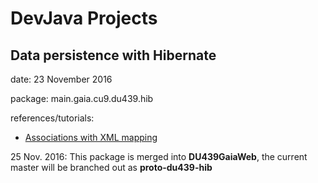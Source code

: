 # DevJava Projects

## Data persistence with Hibernate

date: 23 November 2016

package: main.gaia.cu9.du439.hib

references/tutorials:
- [Associations with XML mapping](http://viralpatel.net/blogs/hibernate-one-to-many-xml-mapping-tutorial/, "Associations with Xml mapping")

25 Nov. 2016: This package is merged into **DU439GaiaWeb**, the current master will be branched out as **proto-du439-hib**